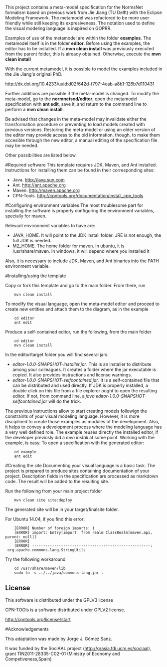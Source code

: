 This project contains a meta-model specification for the NormsNet formalism based on previous work from Jie Jiang (TU Delft) with the Eclipse Modeling Framework. The metamodel was refactored to be more user friendly while still keeping its expresiveness. The notation used to define the visual modeling language is inspired on GOPRR. 

Examples of use of the metamodel are within the folder **examples**. The metamodel itself is in the folder **editor**. Before using the examples, the editor has to be installed. If a **mvn clean install** was previously executed from the parent folder, this is already obtained. Otherwise, execute the **mvn clean install**

With the current metamodel, it is possible to model the examples included in the Jie Jiang's original PhD.

http://dx.doi.org/10.4233/uuid:d02f642d-f797-4eab-a8b1-126b7d110431

Further additions are possible if the meta-model is changed. To modify the meta-model, go to the **normnetsed/editor**, open the metamodel specification with **ant edit**, save it, and return to the command line to perform a **mvn clean install**. 

Be advised that changes in the meta-model may invalidate either the transformation procedure or preventing to load models created with previous versions. Restoring the meta-model or using an older version of the editor may provide access to the old information, though, to make them accesible through the new editor, a manual editing of the specification file may be needed. 

Other possibilities are listed below.

#Required software
This template requires JDK, Maven, and Ant installed. Instructions for installing them can be found in their corresponding sites:

- Java. http://java.sun.com
- Ant.  http://ant.apache.org
- Maven. http://maven.apache.org
- CPN-Tools. http://cpntools.org/documentation/install_cpn_tools

#Configuring environment variables
The most troublesome part for installing the software is properly configuring the environment variables, specially for maven.  

Relevant environment variables to have are:
* JAVA_HOME. It will point to the JDK install folder. JRE is not enough, the full JDK is needed.
* M2_HOME. The home folder for maven. In ubuntu, it is /usr/share/maven. In windows, it will depend where you installed it

Also, it is necessary to include JDK, Maven, and Ant binaries into the PATH environment variable.

#Installing/using the template

Copy or fork this template and go to the main folder. From there, run
```Shell
	mvn clean install
```

To modify the visual language, open the meta-model editor and proceed to create new entities and attach them to the diagram, as in the example

```Shell
	cd editor
	ant edit
```

Produce a self-contained editor, run the following, from the main folder

```Shell
	cd editor
	mvn clean install

```
In the editor/target folder you will find several jars:

- *editor-1.0.0-SNAPSHOT-installer.jar*. This is an installer to distribute among your colleagues. It creates a folder where the jar executable is copied. It also provides instructions and license warnings.  
- *editor-1.0.0-SNAPSHOT-selfcontained.jar*. It is a self-contained file that can be distributed and used directly. If JDK is properly installed, a double click on this file from a file explorer ought to open the resulting editor. If not, from command line, a *java editor-1.0.0-SNAPSHOT-selfcontained.jar*  will do the trick.

The previous instructions allow to start creating models followign the constraints of your visual modeling language. However, it is more disciplined to create those examples as modules of the development. Also, it helps to convey a development process where the modeling language has a very well defined role. The example reuses directly the installed editor, if the developer previosly did a *mvn install* at some point. Working with the example, is easy. To open a specification with the generated editor:

```Shell
	cd example
	ant edit
```


#Creating the site
Documenting your visual language is a basic task. The project is prepared to produce sites containing documentation of your project. Description fields in the specification are processed as markdown code. The result will be added to the resulting site.

Run the following from your main project folder
```Shell
	mvn clean site site:deploy
```
The generated site will be in your target/finalsite folder.

For Ubuntu 14.04, if you find this error:
```
	[ERROR] Number of foreign imports: 1
	[ERROR] import: Entry[import  from realm ClassRealm[maven.api, parent: null]]
	[ERROR] 
	[ERROR] -----------------------------------------------------:
 org.apache.commons.lang.StringUtils
```

Try the following workaround
```Shell
	cd /usr/share/maven/lib
	sudo ln -s ../../java/commons-lang.jar .
```
## License


This software is distributed under the GPLV3 license

CPN-TOOls is a software distributed under GPLV2 license. 

http://cpntools.org/license/start


#Acknowledgements

This adaptation was made by Jorge J. Gómez Sanz.

It was funded by the SociAAL project (http://grasia.fdi.ucm.es/sociaal), grant TIN2011-28335-C02-01 (Ministry of Economy and Competiveness,Spain) 


